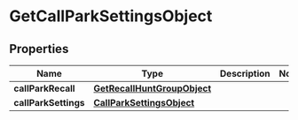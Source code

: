 

# GetCallParkSettingsObject


## Properties

| Name | Type | Description | Notes |
|------------ | ------------- | ------------- | -------------|
|**callParkRecall** | [**GetRecallHuntGroupObject**](GetRecallHuntGroupObject.md) |  |  |
|**callParkSettings** | [**CallParkSettingsObject**](CallParkSettingsObject.md) |  |  |



